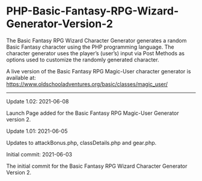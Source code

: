 # PHP-Basic-Fantasy-RPG-Wizard-Generator-Version-2
The Basic Fantasy RPG Wizard Character Generator generates a random Basic Fantasy character using the PHP programming language. The character generator uses the player’s (user’s) input via Post Methods as options used to customize the randomly generated character.

A live version of the Basic Fantasy RPG Magic-User character generator is available at: https://www.oldschooladventures.org/basic/classes/magic_user/

---------------



Update 1.02: 2021-06-08

Launch Page added for the Basic Fantasy RPG Magic-User Generator version 2.



Update 1.01: 2021-06-05

Updates to attackBonus.php, classDetails.php and gear.php.



Initial commit: 2021-06-03

The initial commit for the Basic Fantasy RPG Wizard Character Generator Version 2.
